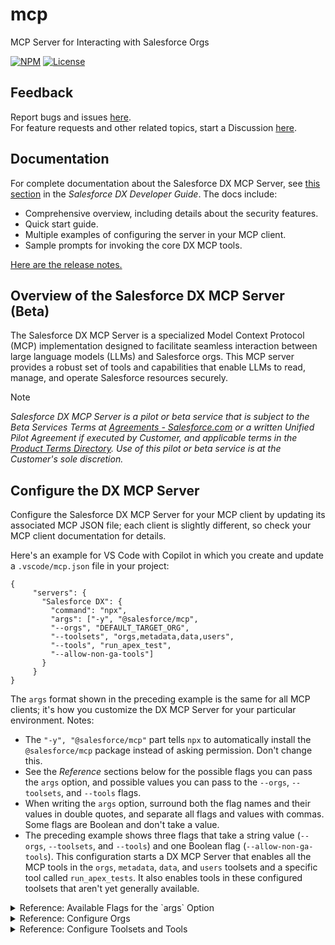 # mcp

MCP Server for Interacting with Salesforce Orgs

[![NPM](https://img.shields.io/npm/v/@salesforce/mcp.svg?label=@salesforce/mcp)](https://www.npmjs.com/package/@salesforce/mcp) [![License](https://img.shields.io/badge/License-Apache--2.0-blue.svg)](https://opensource.org/license/apache-2-0)

## Feedback

Report bugs and issues [here](https://github.com/forcedotcom/mcp/issues).  
For feature requests and other related topics, start a Discussion [here](https://github.com/forcedotcom/mcp/discussions).  

## Documentation

For complete documentation about the Salesforce DX MCP Server, see [this section](https://developer.salesforce.com/docs/atlas.en-us.sfdx_dev.meta/sfdx_dev/sfdx_dev_mcp.htm) in the _Salesforce DX Developer Guide_. The docs include:

* Comprehensive overview, including details about the security features.
* Quick start guide.
* Multiple examples of configuring the server in your MCP client.
* Sample prompts for invoking the core DX MCP tools.

[Here are the release notes.](https://github.com/forcedotcom/mcp/tree/main/releasenotes)

## Overview of the Salesforce DX MCP Server (Beta)

The Salesforce DX MCP Server is a specialized Model Context Protocol (MCP) implementation designed to facilitate seamless interaction between large language models (LLMs) and Salesforce orgs. This MCP server provides a robust set of tools and capabilities that enable LLMs to read, manage, and operate Salesforce resources securely.

> [!NOTE]
> _Salesforce DX MCP Server is a pilot or beta service that is subject to the Beta Services Terms at [Agreements - Salesforce.com](https://www.salesforce.com/company/legal/) or a written Unified Pilot Agreement if executed by Customer, and applicable terms in the [Product Terms Directory](https://ptd.salesforce.com/). Use of this pilot or beta service is at the Customer's sole discretion._

## Configure the DX MCP Server

Configure the Salesforce DX MCP Server for your MCP client by updating its associated MCP JSON file; each client is slightly different, so check your MCP client documentation for details. 

Here's an example for VS Code with Copilot in which you create and update a `.vscode/mcp.json` file in your project:

```
{
     "servers": {
       "Salesforce DX": {
         "command": "npx",
         "args": ["-y", "@salesforce/mcp", 
         "--orgs", "DEFAULT_TARGET_ORG", 
         "--toolsets", "orgs,metadata,data,users",
         "--tools", "run_apex_test",
         "--allow-non-ga-tools"]
       }
     }
}
```
The `args` format shown in the preceding example is the same for all MCP clients; it's how you customize the DX MCP Server for your particular environment. Notes:

- The `"-y", "@salesforce/mcp"` part tells `npx` to automatically install the `@salesforce/mcp` package instead of asking permission. Don't change this. 
- See the *Reference* sections below for the possible flags you can pass the `args` option, and possible values you can pass to the `--orgs`, `--toolsets`, and `--tools` flags. 
- When writing the `args` option, surround both the flag names and their values in double quotes, and separate all flags and values with commas. Some flags are Boolean and don't take a value.
- The preceding example shows three flags that take a string value (`--orgs`, `--toolsets`, and `--tools`) and one Boolean flag (`--allow-non-ga-tools`).  This configuration starts a DX MCP Server that enables all the MCP tools in the `orgs`, `metadata`, `data`, and `users` toolsets and a specific tool called `run_apex_tests`.  It also enables tools in these configured toolsets that aren't yet generally available. 

<details>
<summary>Reference: Available Flags for the `args` Option</summary>

## Reference: Available Flags for the "args" Option

These are the flags that you can pass to the `args` option. 

| Flag Name | Description | Required? |Notes |
| -----------------| -------| ------- | ----- |
| `--orgs` | One or more orgs that you've locally authorized. | Yes | You must specify at least one org. <br/> <br/>See [Configure Orgs](README.md#configure-orgs) for the values you can pass to this flag. |
| `--toolsets` | Sets of tools, based on functionality, that you want to enable. | No | Set to "all" to enable every tool in every toolset. <br/> <br/>See [Configure Toolsets](README.md#configure-toolsets) for the values you can pass to this flag.|
| `--tools` | Individual tool names that you want to enable. | No | You can use this flag in combination with the `--toolsets` flag. For example, you can enable all tools in one toolset, and just one tool in a different toolset. |
| `--no-telemetry` | Boolean flag to disable telemetry, the automatic collection of data for monitoring and analysis. | No | Telemetry is enabled by default, so specify this flag to disable it.  |
| `--debug` | Boolean flag that requests that the DX MCP Server print debug logs. | No | Debug mode is disabled by default. <br/> <br/>**NOTE:** Not all MCP clients expose MCP logs, so this flag might not work for all IDEs. |
| `--allow-non-ga-tools` | Boolean flag to allow the DX MCP Server to use both the generally available (GA) and NON-GA tools that are in the toolsets or tools you specify. | No | By default, the DX MCP server uses only the tools marked GA. |
| `--dynamic-tools` | (experimental) Boolean flag that enables dynamic tool discovery and loading. When specified, the DX MCP server starts with a minimal set of core tools and loads new tools as needed. | No| This flag is useful for reducing the initial context size and improving LLM performance. Dynamic tool discovery is disabled by default.<br/> <br/>**NOTE:** This feature works in VSCode and Cline but may not work in other environments.|

</details>
<details>

<summary>Reference: Configure Orgs</summary>

## Configure Orgs

The Salesforce MCP tools require an org, and so you must include the required `--orgs` flag to specify at least one authorized org when you configure the MCP server. Separate multiple values with commas.

You must explicitly [authorize the orgs](https://developer.salesforce.com/docs/atlas.en-us.sfdx_dev.meta/sfdx_dev/sfdx_dev_auth_web_flow.htm) on your computer before the MCP server can access them. Use the `org login web` Salesforce CLI command or the VS Code **SFDX: Authorize an Org** command from the command palette.

These are the available values for the `--orgs` flag:

| --orgs Value | Description |
| -------- | ---------- |
| `DEFAULT_TARGET_ORG` | Allow access to your default org. If you've set a local default org in your DX project, the MCP server uses it. If not, the server uses a globally-set default org.|
| `DEFAULT_TARGET_DEV_HUB` | Allow access to your default Dev Hub org. If you've set a local default Dev Hub org in your DX project, the MCP server uses it. If not, the server uses a globally-set default Dev Hub org.|
| `ALLOW_ALL_ORGS` | Allow access to all authorized orgs. Use this value with caution.|
| `<username or alias>` | Allow access to a specific org by specifying its username or alias.|

</details>

<details>
<summary>Reference: Configure Toolsets and Tools</summary>

## Configure Toolsets

The Salesforce DX MCP Server supports **toolsets** - a way to selectively enable different groups of MCP tools based on your needs. This allows you to run the MCP server with only the tools you require, which in turn reduces the context.

Use the `--toolsets` flag to specify the toolsets when you configure the Salesforce DX MCP Server. Separate multiple toolsets with commas. 

These are the available toolsets.

| Toolset| Description|
| ----- | ----- |
| `all` | Enables all available tools from all toolsets. Use caution, this will load over 60 tools. |
| `orgs` | [Tools to manage your authorized orgs.](README.md#orgs-toolset)|
| `data` | [Tools to manage the data in your org, such as listing all accounts.](README.md#data-toolset)|
| `users` | [Tools to manage org users, such as assigning a permission set.](README.md#users-toolset)|
| `metadata` | [Tools to deploy and retrieve metadata to and from your org and your DX project.](README.md#metadata-toolset)|
| `testing` | [Tools to test your code and features](README.md#testing-toolset)|
| `other` | [Other useful tools, such as tools for static analysis of your code using Salesforce Code Analyzer.](README.md#other-toolset)|
| `mobile` | [Tools for mobile development and capabilities.](README.md#mobile-toolset)|
| `mobile-core` | [A subset of mobile tools focused on essential mobile capabilities.](README.md#mobile-core-toolset)|
| `aura-experts` | [Tools which provides Aura component analysis, blueprinting, and migration expertise.](README.md#aura-experts-toolset)|
| `lwc-experts`  | [Tools to assist with LWC development, testing, optimization, and best practices.](README.md#lwc-experts-toolset)|

## Configure Tools

The Salesforce DX MCP Server also supports registering individual **tools**. This can be used in combination with **toolsets** to further fine-tune registered tools.

Use the `--tools` flag to enable specific tools when you configure the Salesforce DX MCP Server. Separate multiple tools with commas. The `--tools` flag is optional.

The following sections list all the tools that are included in a specific toolset. The tools marked NON-GA are not yet generally available, specify the `--allow-non-ga-tools` flag to use them. 

### Core Toolset (always enabled)

- `get_username` - Determines the appropriate username or alias for Salesforce operations, handling both default orgs and Dev Hubs.
- `resume_tool_operation` - Resumes a long-running operation that wasn't completed by another tool.

### Orgs Toolset

- `list_all_orgs` - Lists all configured Salesforce orgs, with optional connection status checking.
- `create_org_snapshot` - (NON-GA) Create a scratch org snapshot. 
- `create_scratch_org` - (NON-GA) Create a scratch org. 
- `delete_org` - (NON-GA) Delete a locally-authorized Salesforce scratch org or sandbox.
- `org_open` - (NON-GA) Open an org in a browser. 

**NOTE:** The tools marked NON-GA are not yet generally available, specify the `--allow-non-ga-tools` flag to use them. 

### Data Toolset

- `run_soql_query` - Runs a SOQL query against a Salesforce org.

### Users Toolset

- `assign_permission_set` - Assigns a permission set to the user or on behalf of another user.

### Metadata Toolset

- `deploy_metadata` - Deploys metadata from your DX project to an org.
- `retrieve_metadata` - Retrieves metadata from your org to your DX project.

### Testing Toolset

- `run_agent_test` - Executes agent tests in your org.
- `run_apex_test` - Executes apex tests in your org.

### Mobile Toolset

- `create_mobile_lwc_app_review` - Provides TypeScript API documentation for Salesforce LWC App Review Service, offering expert guidance for implementing app review features in Lightning Web Components.
- `create_mobile_lwc_ar_space_capture` - Provides TypeScript API documentation for Salesforce L    WC AR Space Capture, offering expert guidance for implementing AR space capture features in Lightning Web Components.
- `create_mobile_lwc_barcode_scanner` - Provides TypeScript API documentation for Salesforce LWC Barcode Scanner, offering expert guidance for implementing barcode scanning features in Lightning Web Components.
- `create_mobile_lwc_biometrics` - Provides TypeScript API documentation for Salesforce LWC Biometrics Service, offering expert guidance for implementing biometric authentication features in Lightning Web Components.
- `create_mobile_lwc_calendar` - Provides TypeScript API documentation for Salesforce LWC Calendar Service, offering expert guidance for implementing calendar integration features in Lightning Web Components.
- `create_mobile_lwc_contacts` - Provides TypeScript API documentation for Salesforce LWC Contacts Service, offering expert guidance for implementing contacts management features in Lightning Web Components.
- `create_mobile_lwc_document_scanner` - Provides TypeScript API documentation for Salesforce LWC Document Scanner, offering expert guidance for implementing document scanning features in Lightning Web Components.
- `create_mobile_lwc_geofencing` - Provides TypeScript API documentation for Salesforce LWC Geofencing Service, offering expert guidance for implementing geofencing features in Lightning Web Components.
- `create_mobile_lwc_location` - Provides TypeScript API documentation for Salesforce LWC Location Service, offering expert guidance for implementing location services in Lightning Web Components.
- `create_mobile_lwc_nfc` - Provides TypeScript API documentation for Salesforce LWC NFC Service, offering expert guidance for implementing NFC features in Lightning Web Components.
- `create_mobile_lwc_payments` - Provides TypeScript API documentation for Salesforce LWC Payments Service, offering expert guidance for implementing payment processing features in Lightning Web Components.
- `get_mobile_lwc_offline_analysis` - Analyzes Lightning Web Components for mobile-specific issues and provides detailed recommendations for mobile offline compatibility and performance improvements.
- `get_mobile_lwc_offline_guidance` - Provides structured review instructions to detect and remediate mobile offline code violations in Lightning Web Components for Salesforce Mobile Apps.

### Mobile-core Toolset

- `create_mobile_lwc_barcode_scanner` - Provides TypeScript API documentation for Salesforce LWC Barcode Scanner, offering expert guidance for implementing barcode scanning features in Lightning Web Components.
- `create_mobile_lwc_biometrics` - Provides TypeScript API documentation for Salesforce LWC Biometrics Service, offering expert guidance for implementing biometric authentication features in Lightning Web Components.
- `create_mobile_lwc_location` - Provides TypeScript API documentation for Salesforce LWC Location Service, offering expert guidance for implementing location services in Lightning Web Components.
- `get_mobile_lwc_offline_analysis` - Analyzes Lightning Web Components for mobile-specific issues and provides detailed recommendations for mobile offline compatibility and performance improvements.
- `get_mobile_lwc_offline_guidance` - Provides structured review instructions to detect and remediate mobile offline code violations in Lightning Web Components for Salesforce Mobile Apps.

### Aura Experts Toolset

 - `create_aura_blueprint_draft` - (GA)
Creates a comprehensive Product Requirements Document (PRD) blueprint for Aura component migration. Analyzes Aura component files and generates framework-agnostic specifications suitable for LWC migration, including business requirements, technical patterns, and migration guidelines.

 - `enhance_aura_blueprint_draft` - (GA)
Enhances an existing draft PRD with expert analysis and unknown resolution. Takes a draft blueprint and applies specialized Aura expert knowledge to resolve dependencies, add technical insights, and improve the migration specifications for better LWC implementation guidance.

 - `transition_prd_to_lwc` - (GA)
Provides migration bridge guidance for creating LWC components from Aura specifications. Takes the enhanced PRD and generates specific implementation guidance, platform service mappings, and step-by-step instructions for building the equivalent LWC component.

 - `orchestrate_aura_migration` - (GA)
Orchestrates the complete Aura to LWC migration workflow. Provides end-to-end guidance for the entire migration process, from initial analysis through final implementation, including best practices, tooling recommendations, and quality assurance steps.

### Lwc Experts Toolset

#### Component Development

 - `create_lwc_component` - (GA) Creates complete LWC components from PRD specifications with proper structure and best practices
 - `create_lwc_jest_tests` - (GA) Generates comprehensive Jest test suites for LWC components with coverage and mocking
 - `review_lwc_jest_tests` - (GA) Reviews and validates Jest test implementations for LWC components

#### Development Guidelines

 - `guide_lwc_accessibility` - (GA) Provides accessibility guidelines and testing instructions for LWC components
 - `guide_lwc_best_practices` - (GA) Offers LWC development best practices and coding standards guidance
 - `guide_lwc_development` - (GA) Comprehensive LWC development workflow and implementation guidelines
 - `guide_lwc_rtl_support` - (GA) Right-to-Left internationalization support and RTL development guidance
 - `guide_lwc_slds2_uplift_linter_fixes` - (GA) Analyzes the given LWC code along with the slds-linter output to fix issues using the SLDS2 knowledge
 - `guide_lwc_security` - (GA) Comprehensive security analysis in accordance with Product Security Guidelines and Lightning Web Security Guidelines
 - `guide_design_general` - (GA) Comprehensive SLDS guidelines and best practices for Lightning Web Components with accessibility, responsive design, and component usage patterns

#### Workflow Tools

 - `orchestrate_lwc_component_creation` - (GA) Step-by-step component creation workflow guidance
 - `orchestrate_lwc_component_optimization` - (GA)  Performance optimization and best practices for LWC components
 - `orchestrate_lwc_component_testing` - (GA) Comprehensive testing workflow and test generation guidance
 - `orchestrate_lwc_slds2_uplift` - (GA) Migration guidance for upgrading to SLDS2 design system

#### LDS (Lightning Design System) Tools

 - `explore_lds_uiapi` - (GA) Explores and documents Lightning Design System UI API capabilities
 - `guide_lds_data_consistency` - (GA) Data consistency patterns and best practices for LDS components
 - `guide_lds_development` - (GA) LDS development guidelines and component integration
 - `guide_lds_referential_integrity` - (GA) Referential integrity patterns for LDS data management
 - `orchestrate_lds_data_requirements` - (GA) Step-by-step guidance for analyzing and clarifying LDS data requirements to produce PRD-ready specifications.
 - `create_lds_graphql_read_query` - (GA) Create GraphQL read queries for LDS
 - `explore_lds_graphql_schema` - (GA) Explore GraphQL schema structure for Salesforce LDS
 - `guide_lds_graphql` - (GA) LDS GraphQL usage patterns and guidelines

#### Migration & Integration Tools

 - `verify_aura_migration_completeness` - (GA) Aura to LWC migration completeness checklist and validation
 - `guide_figma_to_lwc_conversion` - (GA) Converts Figma designs to LWC component specifications
 - `run_lwc_accessibility_jest_tests` - (GA) Accessibility testing utilities and Jest integration for LWC components

### Code-Analysis Toolset

- `run_code_analyzer` - (NON-GA) Performs a static analysis of your code using Salesforce Code Analyzer. Includes validating that the code conforms to best practices, checking for security vulnerabilities, and identifying possible performance issues.
- `describe_code_analyzer_rule` - (NON-GA) Gets the description of a Salesforce Code Analyzer rule, including the engine it belongs to, its severity, and associated tags.

</details>

